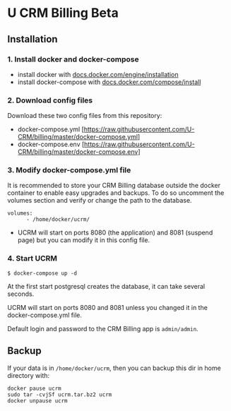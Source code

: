 # U CRM Billing Beta

## Installation

### 1. Install docker and docker-compose

- install docker with [docs.docker.com/engine/installation](https://docs.docker.com/engine/installation/)
- install docker-compose with [docs.docker.com/compose/install](https://docs.docker.com/compose/install/)

### 2. Download config files 
Download these two config files from this repository:
- docker-compose.yml [https://raw.githubusercontent.com/U-CRM/billing/master/docker-compose.yml]
- docker-compose.env [https://raw.githubusercontent.com/U-CRM/billing/master/docker-compose.env]

### 3. Modify docker-compose.yml file
It is recommended to store your CRM Billing database outside the docker container to enable easy upgrades and backups. To do so uncomment the volumes section and verify or change the path to the database.
```
volumes:
      - /home/docker/ucrm/
```
- UCRM will start on ports 8080 (the application) and 8081 (suspend page) but you can modify it in this config file.

### 4. Start UCRM
```
$ docker-compose up -d
```

At the first start postgresql creates the database, it can take several seconds.

UCRM will start on ports 8080 and 8081 unless you changed it in the docker-compose.yml file.

Default login and password to the CRM Billing app is `admin/admin`.


## Backup

If your data is in `/home/docker/ucrm`, then you can backup this dir in home directory with:
```
docker pause ucrm
sudo tar -cvjSf ucrm.tar.bz2 ucrm
docker unpause ucrm
```
